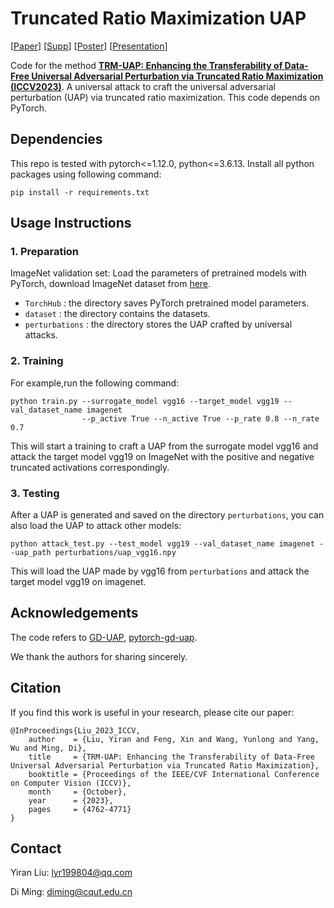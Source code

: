 # Truncated Ratio Maximization UAP
[[Paper](https://openaccess.thecvf.com/content/ICCV2023/papers/Liu_TRM-UAP_Enhancing_the_Transferability_of_Data-Free_Universal_Adversarial_Perturbation_via_ICCV_2023_paper.pdf)] [[Supp](https://openaccess.thecvf.com/content/ICCV2023/supplemental/Liu_TRM-UAP_Enhancing_the_ICCV_2023_supplemental.pdf)] [[Poster](https://drive.google.com/file/d/16ljA-MjlF8dHHp5NVcHUtUjFX1u7HI8B/view)] [[Presentation](https://drive.google.com/file/d/16Rdu6pGuSuaK14H1MK7acxatkHMjj_oL/view)]

Code for the method [**TRM-UAP: Enhancing the Transferability of Data-Free Universal Adversarial Perturbation via Truncated Ratio Maximization (ICCV2023)**](https://openaccess.thecvf.com/content/ICCV2023/html/Liu_TRM-UAP_Enhancing_the_Transferability_of_Data-Free_Universal_Adversarial_Perturbation_via_ICCV_2023_paper.html). A universal attack to craft the universal adversarial perturbation (UAP) via truncated ratio maximization. This code depends on PyTorch.

## Dependencies

This repo is tested with pytorch<=1.12.0, python<=3.6.13.
Install all python packages using following command:
```
pip install -r requirements.txt
```

## Usage Instructions

### 1. Preparation

ImageNet validation set:
   Load the parameters of pretrained models with PyTorch, download ImageNet dataset from [here](https://image-net.org/challenges/LSVRC/2012/2012-downloads.php).
- `TorchHub` : the directory saves PyTorch pretrained model parameters.
- `dataset` : the directory contains the datasets.
- `perturbations` : the directory stores the UAP crafted by universal attacks. 



### 2. Training

For example,run the following command:

```
python train.py --surrogate_model vgg16 --target_model vgg19 --val_dataset_name imagenet 
                --p_active True --n_active True --p_rate 0.8 --n_rate 0.7
```
This will start a training to craft a UAP from the surrogate model vgg16 and attack the target model vgg19 on ImageNet with the positive and negative truncated activations correspondingly.


### 3. Testing
After a UAP is generated and saved on the directory `perturbations`, you can also load the UAP to attack other models:
```
python attack_test.py --test_model vgg19 --val_dataset_name imagenet --uap_path perturbations/uap_vgg16.npy
```
This will load the UAP made by vgg16 from `perturbations` and attack the target model vgg19 on imagenet.


## Acknowledgements
The code refers to  [GD-UAP](https://github.com/val-iisc/GD-UAP/tree/master), [pytorch-gd-uap](https://github.com/psandovalsegura/pytorch-gd-uap).

We thank the authors for sharing sincerely.

## Citation
If you find this work is useful in your research, please cite our paper:
```
@InProceedings{Liu_2023_ICCV,
    author    = {Liu, Yiran and Feng, Xin and Wang, Yunlong and Yang, Wu and Ming, Di},
    title     = {TRM-UAP: Enhancing the Transferability of Data-Free Universal Adversarial Perturbation via Truncated Ratio Maximization},
    booktitle = {Proceedings of the IEEE/CVF International Conference on Computer Vision (ICCV)},
    month     = {October},
    year      = {2023},
    pages     = {4762-4771}
}
```
## Contact

Yiran Liu: [lyr199804@qq.com](mailto:lyr199804@qq.com)

Di Ming: [diming@cqut.edu.cn](mailto:diming@cqut.edu.cn)
